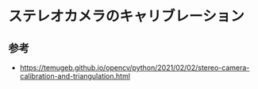 # ステレオカメラのキャリブレーション


## 参考
- https://temugeb.github.io/opencv/python/2021/02/02/stereo-camera-calibration-and-triangulation.html
